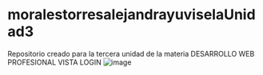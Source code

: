 # moralestorresalejandrayuviselaUnidad3
Repositorio creado para la tercera unidad de la materia DESARROLLO WEB PROFESIONAL 
VISTA LOGIN
![image](https://github.com/alejandramoralestorres16/moralestorresalejandrayuviselaUnidad3/assets/126124032/69cbdfcb-c7d2-472f-a682-c0b3195d5c3c)
